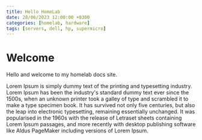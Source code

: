 ```yaml
---
title: Hello HomeLab
date: 28/06/2023 12:00:00 +0300
categories: [homelab, hardware]
tags: [servers, dell, hp, supermicro]
---
```


# Welcome

Hello and welcome to my homelab docs site.

Lorem Ipsum is simply dummy text of the printing and typesetting industry. Lorem Ipsum has been the industry's standard dummy text ever since the 1500s, when an unknown printer took a galley of type and scrambled it to make a type specimen book. It has survived not only five centuries, but also the leap into electronic typesetting, remaining essentially unchanged. It was popularised in the 1960s with the release of Letraset sheets containing Lorem Ipsum passages, and more recently with desktop publishing software like Aldus PageMaker including versions of Lorem Ipsum.
